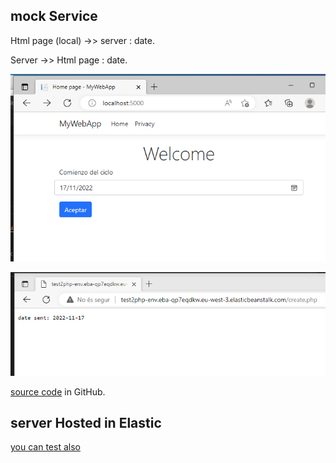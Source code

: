 ## mock Service

Html page (local) ->> server : date.
                 
Server ->> Html page : date.

![client](/images/net1.PNG "client caption")

![server](/images/net2.PNG "server caption")

[source code](https://github.com/rarmero/testwebnet.git) in GitHub.

## server Hosted in Elastic

[you can test also](http://test2php-env.eba-qp7eqdkw.eu-west-3.elasticbeanstalk.com/) 